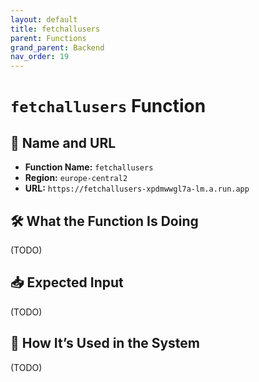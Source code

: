 ```yaml
---
layout: default
title: fetchallusers
parent: Functions
grand_parent: Backend
nav_order: 19
---
```


# `fetchallusers` Function

## 🔗 Name and URL

- **Function Name:** `fetchallusers`
- **Region:** `europe-central2`
- **URL:** `https://fetchallusers-xpdmwwgl7a-lm.a.run.app`

## 🛠️ What the Function Is Doing

(TODO)

## 📥 Expected Input

(TODO)

## 🔄 How It’s Used in the System

(TODO)
